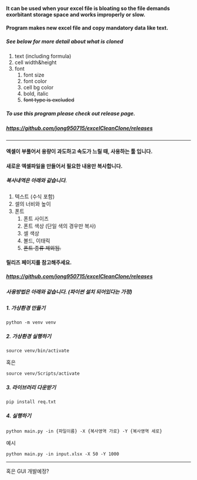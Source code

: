 #### It can be used when your excel file is bloating so the file demands exorbitant storage space and works improperly or slow.   
#### Program makes new excel file and copy mandatory data like text.   
##### See below for more detail about what is cloned
1. text (including formula)
2. cell width&height
3. font
    1. font size
    2. font color
    3. cell bg color
    4. bold, italic
    5. ~~font type is excluded~~
   
##### To use this program please check out release page.
##### https://github.com/jong950715/excelCleanClone/releases

---
#### 엑셀이 부풀어서 용량이 과도하고 속도가 느릴 때, 사용하는 툴 입니다.
#### 새로운 엑셀파일을 만들어서 필요한 내용만 복사합니다.
##### 복사내역은 아래와 같습니다.
1. 텍스트 (수식 포함)
2. 셀의 너비와 높이
3. 폰트
    1. 폰트 사이즈
    2. 폰트 색상 (단일 색의 경우만 복사)
    3. 셀 색상
    4. 볼드, 이태릭   
    5. ~~폰트 종류 제외됨.~~
 
#### 릴리즈 페이지를 참고해주세요.
##### https://github.com/jong950715/excelCleanClone/releases
 

##### 사용방법은 아래와 같습니다. (파이썬 설치 되어있다는 가정)

##### 1. 가상환경 만들기
```
python -m venv venv
```

##### 2. 가상환경 실행하기
```
source venv/bin/activate
```
혹은
```
source venv/Scripts/activate
```

##### 3. 라이브러리 다운받기
 ```
pip install req.txt
```

##### 4. 실행하기
```
python main.py -in {파일이름} -X {복사영역 가로} -Y {복사영역 세로}
```
예시
```
python main.py -in input.xlsx -X 50 -Y 1000
```

---
혹은 GUI 개발예정?